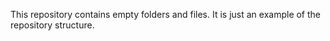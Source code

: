 This repository contains empty folders and files. It is just an example of the repository structure.

